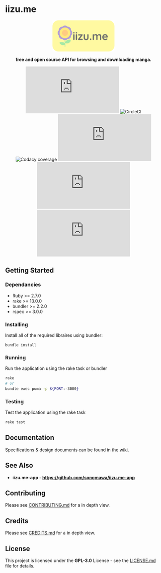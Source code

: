 # **iizu.me**


<div align="center">
<img src="res/repo/banner.png" alt='Project banner' height='100px'>

**free and open source API for browsing and downloading manga.**

![CircleCI](https://img.shields.io/circleci/build/github/songmawa/iizu.me?label=master&style=flat-square)
![CircleCI](https://img.shields.io/circleci/build/github/songmawa/iizu.me/dev?label=dev&style=flat-square)
![Codacy coverage](https://img.shields.io/codacy/coverage/3fcc1ed5d7c84dc8a8ebc1ffe9ca56d6?style=flat-square)
[![GitHub issues](https://img.shields.io/github/issues/songmawa/iizu.me?style=flat-square)](https://github.com/songmawa/iizu.me/issues)
![GitHub pull requests](https://img.shields.io/github/issues-pr/songmawa/iizu.me?style=flat-square)
[![GitHub license](https://img.shields.io/github/license/songmawa/iizu.me?style=flat-square)](https://github.com/songmawa/iizu.me/blob/master/LICENSE)

</div>

## Getting Started

### Dependancies
- Ruby >= 2.7.0
- rake >= 13.0.0
- bundler >= 2.2.0
- rspec >= 3.0.0

### Installing
Install all of the required libraires using bundler:
```
bundle install
```

### Running
Run the application using the rake task or bundler
```sh
rake
# or
bundle exec puma -p ${PORT:-3000}
```

### Testing
Test the application using the rake task
```sh
rake test
```

## Documentation

Specifications & design documents can be found in the [wiki](/wiki).

## See Also

- **iizu.me-app - https://github.com/songmawa/iizu.me-app**

## Contributing

Please see [CONTRIBUTING.md](CONTRIBUTING.md) for a in depth view.

## Credits

Please see [CREDITS.md](CREDITS.md) for a in depth view.

## License

This project is licensed under the **GPL-3.0** License - see the [LICENSE.md](LICENSE.md) file for details.
